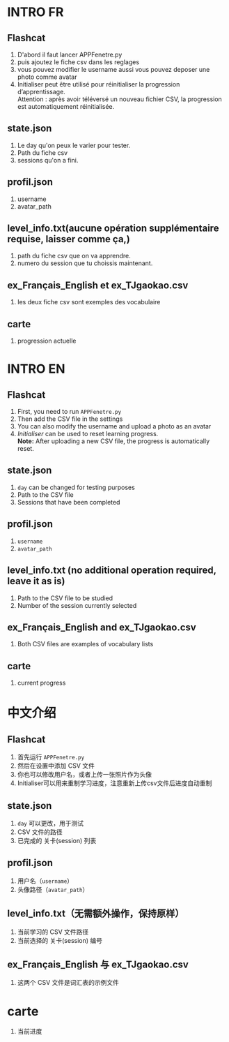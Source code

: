 # INTRO FR  

## Flashcat
1. D'abord il faut lancer APPFenetre.py    
2. puis ajoutez le fiche csv dans les reglages    
3. vous pouvez modifier le username aussi vous pouvez deposer une photo comme avatar
4. Initialiser peut être utilisé pour réinitialiser la progression d’apprentissage.  
Attention : après avoir téléversé un nouveau fichier CSV, la progression est automatiquement réinitialisée.    

## state.json
1. Le day qu'on peux le varier pour tester.    
2. Path du fiche csv 
3. sessions qu'on a fini.  

## profil.json
1. username  
2. avatar_path  

## level_info.txt(aucune opération supplémentaire requise, laisser comme ça,)  
1. path du fiche csv que on va apprendre.  
2. numero du session que tu choissis maintenant.   

## ex_Français_English et ex_TJgaokao.csv    
1. les deux fiche csv sont exemples des vocabulaire

## carte  
1. progression actuelle  

# INTRO EN  

## Flashcat
1. First, you need to run `APPFenetre.py`  
2. Then add the CSV file in the settings  
3. You can also modify the username and upload a photo as an avatar  
4. *Initialiser* can be used to reset learning progress.  
**Note:** After uploading a new CSV file, the progress is automatically reset.  

## state.json
1. `day` can be changed for testing purposes  
2. Path to the CSV file  
3. Sessions that have been completed  

## profil.json
1. `username`  
2. `avatar_path`  

## level_info.txt (no additional operation required, leave it as is)  
1. Path to the CSV file to be studied  
2. Number of the session currently selected  

## ex_Français_English and ex_TJgaokao.csv  
1. Both CSV files are examples of vocabulary lists

## carte  
1. current progress  

# 中文介绍  

## Flashcat
1. 首先运行 `APPFenetre.py`  
2. 然后在设置中添加 CSV 文件  
3. 你也可以修改用户名，或者上传一张照片作为头像
4. Initialiser可以用来重制学习进度，注意重新上传csv文件后进度自动重制

## state.json
1. `day` 可以更改，用于测试  
2. CSV 文件的路径  
3. 已完成的 关卡(session) 列表  

## profil.json
1. 用户名（`username`）  
2. 头像路径（`avatar_path`）  

## level_info.txt（无需额外操作，保持原样）  
1. 当前学习的 CSV 文件路径  
2. 当前选择的 关卡(session) 编号  

## ex_Français_English 与 ex_TJgaokao.csv  
1. 这两个 CSV 文件是词汇表的示例文件  

# carte  
1. 当前进度  





